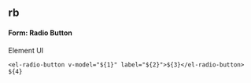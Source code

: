 ## rb
#### Form: Radio Button
Element UI <el-radio>
```
<el-radio-button v-model="${1}" label="${2}">${3}</el-radio-button>
${4}
```